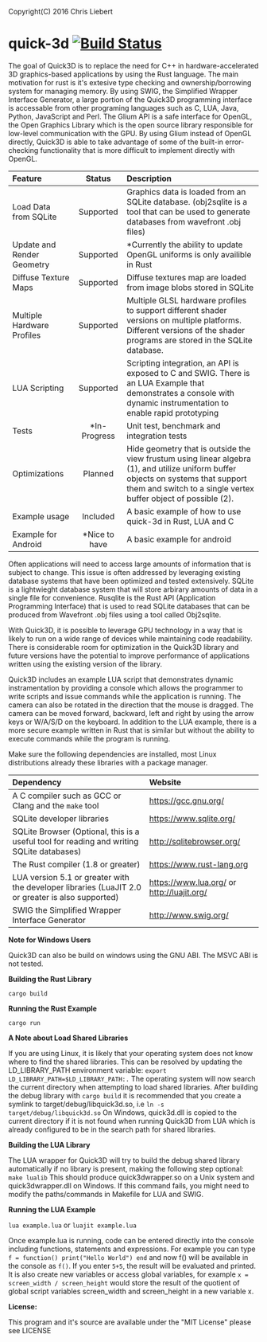 Copyright(C) 2016 Chris Liebert

quick-3d  [![Build Status](https://travis-ci.org/chrisliebert/quick-3d.svg?branch=master)](https://travis-ci.org/chrisliebert/quick-3d)
===================
The goal of Quick3D is to replace the need for C++ in hardware-accelerated 3D graphics-based applications by using the Rust language. The main motivation for rust is it's extesive type checking and ownership/borrowing system for managing memory. By using SWIG, the Simplified Wrapper Interface Generator, a large portion of the Quick3D programming interface is accessable from other programing languages such as C, LUA, Java, Python, JavaScript and Perl. The Glium API is a safe interface for OpenGL, the Open Graphics Library which is the open source library responsible for low-level communication with the GPU. By using Glium instead of OpenGL directly, Quick3D is able to take advantage of some of the built-in error-checking functionality that is more difficult to implement directly with OpenGL.

| Feature     | Status | Description   |
| :------- | :----: | :---- |
| Load Data from SQLite | Supported | Graphics data is loaded from an SQLite database. (obj2sqlite is a tool that can be used to generate databases from wavefront .obj files) |
| Update and Render Geometry | Supported |  *Currently the ability to update OpenGL uniforms is only availible in Rust |
| Diffuse Texture Maps | Supported | Diffuse textures map are loaded from image blobs stored in SQLite |
| Multiple Hardware Profiles | Supported | Multiple GLSL hardware profiles to support different shader versions on multiple platforms. Different versions of the shader programs are stored in the SQLite database.|
| LUA Scripting | Supported | Scripting integration, an API is exposed to C and SWIG. There is an LUA Example that demonstrates a console with dynamic instrumentation to enable rapid prototyping|
| Tests | *In-Progress | Unit test, benchmark and integration tests |
| Optimizations | Planned | Hide geometry that is outside the view frustum using linear algebra (1), and utilize uniform buffer objects on systems that support them and switch to a single vertex buffer object of possible (2).|
| Example usage | Included | A basic example of how to use quick-3d in Rust, LUA and C|
| Example for Android | *Nice to have | A basic example for android |


Often applications will need to access large amounts of information that is subject to change. This issue is often addressed by leveraging existing database systems that have been optimized and tested extensively. SQLite is a lightwieght database system that will store arbirary amounts of data in a single file for convenience. Rusqlite is the Rust API (Application Programming Interface) that is used to read SQLite databases that can be produced from Wavefront .obj files using a tool called Obj2sqlite.

With Quick3D, it is possible to leverage GPU technology in a way that is likely to run on a wide range of devices while maintaining code readability. There is considerable room for optimization in the Quick3D library and future versions have the potential to improve performance of applications written using the existing version of the library.

Quick3D includes an example LUA script that demonstrates dynamic instramentation by providing a console which allows the programmer to write scripts and issue commands while the application is running. The camera can also be rotated in the direction that the mouse is dragged. The camera can be moved forward, backward, left and right by using the arrow keys or W/A/S/D on the keyboard. In addition to the LUA example, there is a more secure example written in Rust that is similar but without the ability to execute commands while the program is running.


Make sure the following dependencies are installed, most Linux distributions already these libraries with a package manager.



| Dependency | Website |
|:-----------|:--------|
| A C compiler such as GCC or Clang and the `make` tool | https://gcc.gnu.org/ |
| SQLite developer libraries | https://www.sqlite.org/ |
| SQLite Browser (Optional, this is a useful tool for reading and writing SQLite databases) | http://sqlitebrowser.org/ |
| The Rust compiler (1.8 or greater) | https://www.rust-lang.org |
| LUA version 5.1 or greater with the developer libraries (LuaJIT 2.0 or greater is also supported) | https://www.lua.org/ or http://luajit.org/ |
| SWIG the Simplified Wrapper Interface Generator | http://www.swig.org/ |

**Note for Windows Users**

Quick3D can also be build on windows using the GNU ABI. The MSVC ABI is not tested.

**Building the Rust Library**

`cargo build`

**Running the Rust Example**

`cargo run`

**A Note about Load Shared Libraries**

If you are using Linux, it is likely that your operating system does not know where to find the shared libraries.
This can be resolved by updating the LD_LIBRARY_PATH environment variable: `export LD_LIBRARY_PATH=$LD_LIBRARY_PATH:.` The operating system will now search the current directory when attempting to load shared libraries. After building the debug library with `cargo build` it is recommended that you create a symlink to target/debug/libquick3d.so, i.e `ln -s target/debug/libquick3d.so`
On Windows, quick3d.dll is copied to the current directory if it is not found when running Quick3D from LUA which is already configured to be in the search path for shared libraries.

**Building the LUA Library**

The LUA wrapper for Quick3D will try to build the debug shared library automatically if no library is present, making the following step optional:
`make lualib`
This should produce quick3dwrapper.so on a Unix system and quick3dwrapper.dll on Windows.
If this command fails, you might need to modify the paths/commands in Makefile for LUA and SWIG.

**Running the LUA Example**

`lua example.lua` or `luajit example.lua`

Once example.lua is running, code can be entered directly into the console including functions, statements and expressions. For example you can type `f = function() print("Hello World") end` and now f() will be available in the console as `f()`. If you enter `5+5`, the result will be evaluated and printed. It is also create new variables or access global variables, for example `x = screen_width / screen_height` would store the result of the quotient of global script variables screen_width and screen_height in a new variable x.

  **License:**
  
  This program and it's source are available under the "MIT License" please see LICENSE
